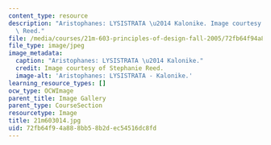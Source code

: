 ```yaml
---
content_type: resource
description: "Aristophanes: LYSISTRATA \u2014 Kalonike. Image courtesy of Stephanie\
  \ Reed."
file: /media/courses/21m-603-principles-of-design-fall-2005/72fb64f94a888bb58b2dec54516dc8fd_21m603014.jpg
file_type: image/jpeg
image_metadata:
  caption: "Aristophanes: LYSISTRATA \u2014 Kalonike."
  credit: Image courtesy of Stephanie Reed.
  image-alt: 'Aristophanes: LYSISTRATA - Kalonike.'
learning_resource_types: []
ocw_type: OCWImage
parent_title: Image Gallery
parent_type: CourseSection
resourcetype: Image
title: 21m603014.jpg
uid: 72fb64f9-4a88-8bb5-8b2d-ec54516dc8fd
---
```

